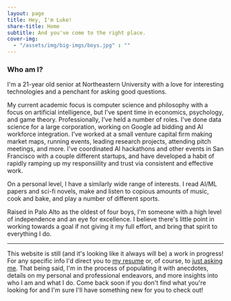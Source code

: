 ```yaml
---
layout: page
title: Hey, I'm Luke!
share-title: Home
subtitle: And you've come to the right place.
cover-img:
  - "/assets/img/big-imgs/boys.jpg" : ""
---
```

### Who am I?
I'm a 21-year old senior at Northeastern University with a love for interesting technologies and a penchant for asking good questions. 

My current academic focus is computer science and philosophy with a focus on artificial intelligence, but I've spent time in economics, psychology, and game theory. Professionally, I've held a number of roles. I've done data science for a large corporation, working on Google ad bidding and AI workforce integration. I've worked at a small venture capital firm making market maps, running events, leading research projects, attending pitch meetings, and more. I've coordinated AI hackathons and other events in San Francisco with a couple different startups, and have developed a habit of rapidly ramping up my responsiility and trust via consistent and effective work. 

On a personal level, I have a similarly wide range of interests. I read AI/ML papers and sci-fi novels, make and listen to copious amounts of music, cook and bake, and play a number of different sports.

Raised in Palo Alto as the oldest of four boys, I'm someone with a high level of independence and an eye for excellence. I believe there's little point in working towards a goal if not giving it my full effort, and bring that spirit to everything I do. 

***

This website is still (and it's looking like it always will be) a work in progress! For any specific info I'd direct you to <u><a href="/assets/files/resume.pdf" target="blank">my resume</a></u> or, of course, to <u><a href="mailto:lukescurrier@gmail.com" target="blank">just asking me</a></u>. That being said, I'm in the process of populating it with anecdotes, details on my personal and professional endeavors, and more insights into who I am and what I do. Come back soon if you don't find what you're looking for and I'm sure I'll have something new for you to check out!
